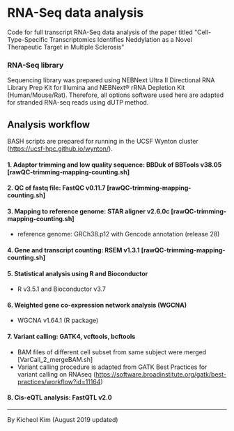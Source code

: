 # RNA-Seq data analysis
Code for full transcript RNA-Seq data analysis of the paper titled "Cell-Type-Specific Transcriptomics Identifies Neddylation as a Novel Therapeutic Target in Multiple Sclerosis"

### RNA-Seq library
Sequencing library was prepared using NEBNext Ultra II Directional RNA Library Prep Kit for Illumina and NEBNext® rRNA Depletion Kit (Human/Mouse/Rat). Therefore, all options software used here are adapted for stranded RNA-seq reads using dUTP method.

## Analysis workflow
BASH scripts are prepared for running in the UCSF Wynton cluster (https://ucsf-hpc.github.io/wynton/).


#### 1. Adaptor trimming and low quality sequence: BBDuk of BBTools v38.05 [rawQC-trimming-mapping-counting.sh]
#### 2. QC of fastq file: FastQC v0.11.7 [rawQC-trimming-mapping-counting.sh]
#### 3. Mapping to reference genome: STAR aligner v2.6.0c [rawQC-trimming-mapping-counting.sh]
- reference genome: GRCh38.p12 with Gencode annotation (release 28)
#### 4. Gene and transcript counting: RSEM v1.3.1 [rawQC-trimming-mapping-counting.sh]
#### 5. Statistical analysis using R and Bioconductor 
- R v3.5.1 and Bioconductor v3.7
#### 6. Weighted gene co-expression network analysis (WGCNA)
- WGCNA v1.64.1 (R package)
#### 7. Variant calling: GATK4, vcftools, bcftools
- BAM files of different cell subset from same subject were merged [VarCall_2_mergeBAM.sh]
- Variant calling procedure is adapted from GATK Best Practices for variant calling on RNAseq
  (https://software.broadinstitute.org/gatk/best-practices/workflow?id=11164)
#### 8. Cis-eQTL analysis: FastQTL v2.0



-----
By Kicheol Kim (August 2019 updated)
